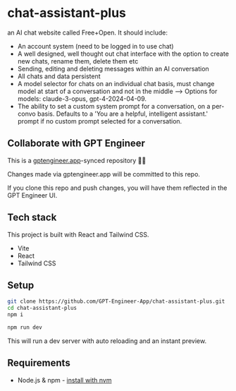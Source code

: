 # chat-assistant-plus

an AI chat website called Free+Open. It should include:

- An account system (need to be logged in to use chat)
- A well designed, well thought out chat interface with the option to create new chats, rename them, delete them etc
- Sending, editing and deleting messages within an AI conversation
- All chats and data persistent
- A model selector for chats on an individual chat basis, must change model at start of a conversation and not in the middle
--> Options for models: claude-3-opus, gpt-4-2024-04-09.
- The ability to set a custom system prompt for a conversation, on a per-convo basis. Defaults to a 'You are a helpful, intelligent assistant.' prompt if no custom prompt selected for a conversation.

## Collaborate with GPT Engineer

This is a [gptengineer.app](https://gptengineer.app)-synced repository 🌟🤖

Changes made via gptengineer.app will be committed to this repo.

If you clone this repo and push changes, you will have them reflected in the GPT Engineer UI.

## Tech stack

This project is built with React and Tailwind CSS.

- Vite
- React
- Tailwind CSS

## Setup

```sh
git clone https://github.com/GPT-Engineer-App/chat-assistant-plus.git
cd chat-assistant-plus
npm i
```

```sh
npm run dev
```

This will run a dev server with auto reloading and an instant preview.

## Requirements

- Node.js & npm - [install with nvm](https://github.com/nvm-sh/nvm#installing-and-updating)
